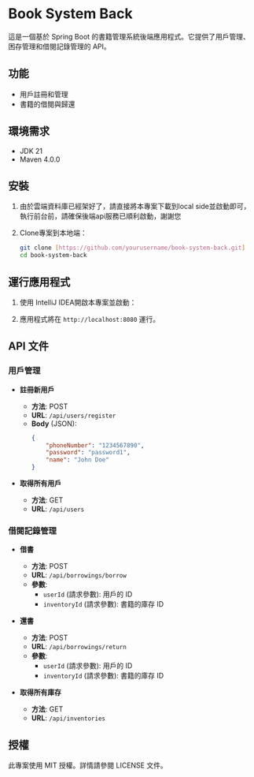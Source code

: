 # Book System Back

這是一個基於 Spring Boot 的書籍管理系統後端應用程式。它提供了用戶管理、困存管理和借閱記錄管理的 API。

## 功能

- 用戶註冊和管理
- 書籍的借閱與歸還

## 環境需求

- JDK 21
- Maven 4.0.0

## 安裝

1. 由於雲端資料庫已經架好了，請直接將本專案下載到local side並啟動即可，執行前台前，請確保後端api服務已順利啟動，謝謝您

2. Clone專案到本地端：

    ```bash
    git clone [https://github.com/yourusername/book-system-back.git]
    cd book-system-back
    ```

## 運行應用程式

1. 使用 IntelliJ IDEA開啟本專案並啟動：

2. 應用程式將在 `http://localhost:8080` 運行。

## API 文件

### 用戶管理

- **註冊新用戶**
    - **方法**: POST
    - **URL**: `/api/users/register`
    - **Body** (JSON):
        ```json
        {
            "phoneNumber": "1234567890",
            "password": "password1",
            "name": "John Doe"
        }
        ```

- **取得所有用戶**
    - **方法**: GET
    - **URL**: `/api/users`

### 借閱記錄管理

- **借書**
    - **方法**: POST
    - **URL**: `/api/borrowings/borrow`
    - **參數**: 
        - `userId` (請求參數): 用戶的 ID
        - `inventoryId` (請求參數): 書籍的庫存 ID

- **還書**
    - **方法**: POST
    - **URL**: `/api/borrowings/return`
    - **參數**: 
        - `userId` (請求參數): 用戶的 ID
        - `inventoryId` (請求參數): 書籍的庫存 ID
     
- **取得所有庫存**
    - **方法**: GET
    - **URL**: `/api/inventories`

## 授權

此專案使用 MIT 授權。詳情請參閱 LICENSE 文件。
